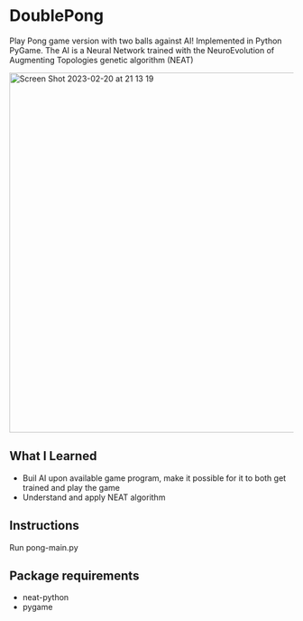 # DoublePong
Play Pong game version with two balls against AI! Implemented in Python PyGame.
The AI is a Neural Network trained with the NeuroEvolution of Augmenting Topologies genetic algorithm (NEAT)

<img width="637" alt="Screen Shot 2023-02-20 at 21 13 19" src="https://user-images.githubusercontent.com/125837844/220103718-1b553319-fabf-44d9-902d-b8dfe40610ee.png">


## What I Learned
* Buil AI upon available game program, make it possible for it to both get trained and play the game
* Understand and apply NEAT algorithm

## Instructions
Run pong-main.py

## Package requirements
* neat-python
* pygame
